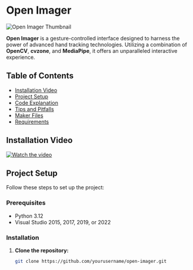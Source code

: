 # Open Imager

![Open Imager Thumbnail](path/to/your/thumbnail.jpg)

**Open Imager** is a gesture-controlled interface designed to harness the power of advanced hand tracking technologies. Utilizing a combination of **OpenCV**, **cvzone**, and **MediaPipe**, it offers an unparalleled interactive experience.

## Table of Contents

- [Installation Video](#installation-video)
- [Project Setup](#project-setup)
- [Code Explanation](#code-explanation)
- [Tips and Pitfalls](#tips-and-pitfalls)
- [Maker Files](#maker-files)
- [Requirements](#requirements)

## Installation Video

[![Watch the video](path/to/your/thumbnail.jpg)](https://www.youtube.com/your-video-link)

## Project Setup

Follow these steps to set up the project:

### Prerequisites

- Python 3.12
- Visual Studio 2015, 2017, 2019, or 2022

### Installation

1. **Clone the repository:**
   ```bash
   git clone https://github.com/yourusername/open-imager.git

